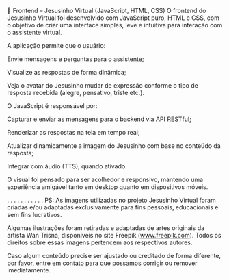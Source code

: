 🎨 Frontend – Jesusinho Virtual (JavaScript, HTML, CSS)
O frontend do Jesusinho Virtual foi desenvolvido com JavaScript puro, HTML e CSS, com o objetivo de criar uma interface simples, leve e intuitiva para interação com o assistente virtual.

A aplicação permite que o usuário:

Envie mensagens e perguntas para o assistente;

Visualize as respostas de forma dinâmica;

Veja o avatar do Jesusinho mudar de expressão conforme o tipo de resposta recebida (alegre, pensativo, triste etc.).

O JavaScript é responsável por:

Capturar e enviar as mensagens para o backend via API RESTful;

Renderizar as respostas na tela em tempo real;

Atualizar dinamicamente a imagem do Jesusinho com base no conteúdo da resposta;

Integrar com áudio (TTS), quando ativado.

O visual foi pensado para ser acolhedor e responsivo, mantendo uma experiência amigável tanto em desktop quanto em dispositivos móveis.

.
.
.
.
.
.
.
.
.
.
.
PS: As imagens utilizadas no projeto Jesusinho Virtual foram criadas e/ou adaptadas exclusivamente para fins pessoais, educacionais e sem fins lucrativos.

Algumas ilustrações foram retiradas e adaptadas de artes originais da artista Wan Trisna, disponíveis no site Freepik (www.freepik.com). Todos os direitos sobre essas imagens pertencem aos respectivos autores.

Caso algum conteúdo precise ser ajustado ou creditado de forma diferente, por favor, entre em contato para que possamos corrigir ou remover imediatamente.
